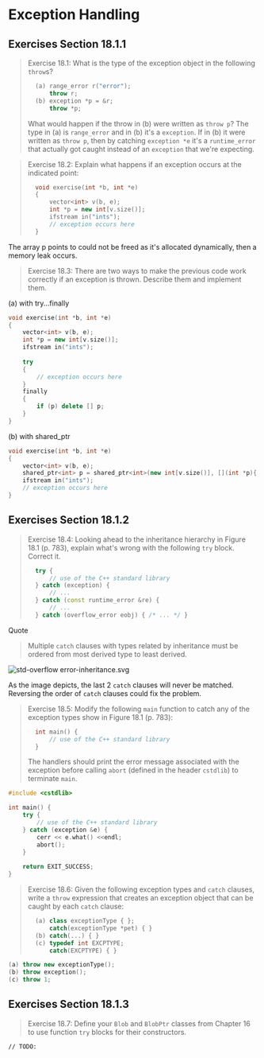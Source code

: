 Exception Handling
==================
Exercises Section 18.1.1
------------------------
>Exercise 18.1: What is the type of the exception object in the following `throw`s?
>```cpp   
>   (a) range_error r("error");
>       throw r;
>   (b) exception *p = &r;
>       throw *p;
>```
>What would happen if the throw in (b) were written as `throw p`?
The type in (a) is `range_error` and in (b) it's a `exception`. If in (b) it were written as `throw p`, then by catching `exception *e` it's a `runtime_error` that actually got caught instead of an `exception` that we're expecting.

>Exercise 18.2: Explain what happens if an exception occurs at the indicated point:
>```cpp
>   void exercise(int *b, int *e)
>   {
>       vector<int> v(b, e);
>       int *p = new int[v.size()];
>       ifstream in("ints");
>       // exception occurs here
>   }
>```
The array p points to could not be freed as it's allocated dynamically, then a memory leak occurs.

>Exercise 18.3: There are two ways to make the previous code work correctly if an exception is thrown. Describe them and implement them.

(a) with try...finally
```cpp
void exercise(int *b, int *e)
{
    vector<int> v(b, e);
    int *p = new int[v.size()];
    ifstream in("ints");
    
    try
    {
        // exception occurs here
    }
    finally
    {
        if (p) delete [] p;
    }
}
```
(b) with shared_ptr
```cpp
void exercise(int *b, int *e)
{
    vector<int> v(b, e);
    shared_ptr<int> p = shared_ptr<int>(new int[v.size()], [](int *p){ delete [] p; });
    ifstream in("ints");
    // exception occurs here
}
```
Exercises Section 18.1.2
------------------------
>Exercise 18.4: Looking ahead to the inheritance hierarchy in Figure 18.1 (p. 783), explain what's wrong with the following `try` block. Correct it.
>```cpp
>   try {
>       // use of the C++ standard library
>   } catch (exception) {
>       // ...
>   } catch (const runtime_error &re) {
>       // ...
>   } catch (overflow_error eobj) { /* ... */ }
>```

Quote
> Multiple `catch` clauses with types related by inheritance must be ordered from most derived type to least derived.

![std-overflow error-inheritance.svg](http://upload.cppreference.com/mwiki/images/b/b6/std-overflow_error-inheritance.svg "std-overflow error-inheritance")

As the image depicts, the last 2 `catch` clauses will never be matched. Reversing the order of `catch` clauses could fix the problem. 

>Exercise 18.5: Modify the following `main` function to catch any of the exception types show in Figure 18.1 (p. 783):
>```cpp
>   int main() {
>       // use of the C++ standard library
>   }
>```
> The handlers should print the error message associated with the exception before calling `abort` (defined in the header `cstdlib`) to terminate `main`.

```cpp
#include <cstdlib>

int main() {
    try {
        // use of the C++ standard library
    } catch (exception &e) {
        cerr << e.what() <<endl;
        abort();
    }
    
    return EXIT_SUCCESS;
}
```
>Exercise 18.6: Given the following exception types and `catch` clauses, write a `throw` expression that creates an exception object that can be caught by each `catch` clause:
>```cpp
>   (a) class exceptionType { };
>       catch(exceptionType *pet) { }
>   (b) catch(...) { }
>   (c) typedef int EXCPTYPE;
>       catch(EXCPTYPE) { }

```cpp
(a) throw new exceptionType();
(b) throw exception();
(c) throw 1;
```
Exercises Section 18.1.3
------------------------
>Exercise 18.7: Define your `Blob` and `BlobPtr` classes from Chapter 16 to use function `try` blocks for their constructors.

```
// TODO:
```
